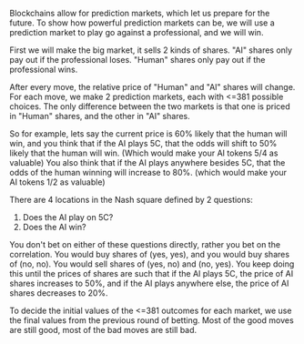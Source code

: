 Blockchains allow for prediction markets, which let us prepare for the future.
To show how powerful prediction markets can be, we will use a prediction market to play go against a professional, and we will win.

First we will make the big market, it sells 2 kinds of shares. "AI" shares only pay out if the professional loses. "Human" shares only pay out if the professional wins.

After every move, the relative price of "Human" and "AI" shares will change.
For each move, we make 2 prediction markets, each with <=381 possible choices. The only difference between the two markets is that one is priced in "Human" shares, and the other in "AI" shares.

So for example, lets say the current price is 60% likely that the human will win,
and you think that if the AI plays 5C, that the odds will shift to 50% likely that the human will win.
(Which would make your AI tokens 5/4 as valuable)
You also think that if the AI plays anywhere besides 5C, that the odds of the human winning will increase to 80%.
(which would make your AI tokens 1/2 as valuable)

There are 4 locations in the Nash square defined by 2 questions:
1) Does the AI play on 5C?
2) Does the AI win?

You don't bet on either of these questions directly, rather you bet on the correlation.
You would buy shares of (yes, yes), and you would buy shares of (no, no). You would sell shares of (yes, no) and (no, yes).
You keep doing this until the prices of shares are such that if the AI plays 5C, the price of AI shares increases to 50%, and if the AI plays anywhere else, the price of AI shares decreases to 20%.





To decide the initial values of the <=381 outcomes for each market, we use the final values from the previous round of betting. Most of the good moves are still good, most of the bad moves are still bad.